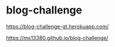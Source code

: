 # blog-challenge
https://blog-challenge-gt.herokuapp.com/

https://ms13380.github.io/blog-challenge/
